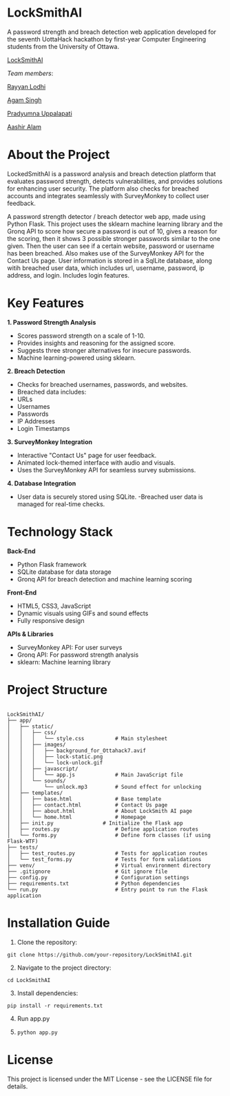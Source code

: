 # LockSmithAI


A password strength and breach detection web application developed for the seventh UottaHack hackathon by first-year Computer Engineering students from the University of Ottawa.

[LockSmithAI](https://locksmith-ai.onrender.com/)


*Team members*:

[Rayyan Lodhi](https://www.linkedin.com/in/rayyan-lodhi-002bab1a4/)

[Agam Singh](https://www.linkedin.com/in/agamsinghuottawa/)

[Pradyumna Uppalapati](https://www.linkedin.com/in/pradyumna0806/)

[Aashir Alam](https://www.linkedin.com/in/aashir-alam-465532222/)


# About the Project

LockedSmithAI is a password analysis and breach detection platform that evaluates password strength, detects vulnerabilities, and provides solutions for enhancing user security. The platform also checks for breached accounts and integrates seamlessly with SurveyMonkey to collect user feedback.

A password strength detector / breach detector web app, made using Python Flask. This project uses the sklearn machine learning library and the Gronq API to score how secure a password is out of 10, gives a reason for the scoring, then it shows 3 possible stronger passwords similar to the one given. Then the user can see if a certain website, password or username has been breached. Also makes use of the SurveyMonkey API for the Contact Us page. User information is stored in a SqlLite database, along witih breached user data, which includes url, username, password, ip address, and login. Includes login features.

# Key Features

**1. Password Strength Analysis**
- Scores password strength on a scale of 1-10.
- Provides insights and reasoning for the assigned score.
- Suggests three stronger alternatives for insecure passwords.
- Machine learning-powered using sklearn.
  
**2. Breach Detection**
- Checks for breached usernames, passwords, and websites.
- Breached data includes:
- URLs
- Usernames
- Passwords
- IP Addresses
- Login Timestamps
  
**3. SurveyMonkey Integration**
- Interactive "Contact Us" page for user feedback.
- Animated lock-themed interface with audio and visuals.
- Uses the SurveyMonkey API for seamless survey submissions.
  
**4. Database Integration**
- User data is securely stored using SQLite.
-Breached user data is managed for real-time checks.

# Technology Stack

**Back-End**
- Python Flask framework
- SQLite database for data storage
- Gronq API for breach detection and machine learning scoring
  
**Front-End**
- HTML5, CSS3, JavaScript
- Dynamic visuals using GIFs and sound effects
- Fully responsive design

**APIs & Libraries**
- SurveyMonkey API: For user surveys
- Gronq API: For password strength analysis
- sklearn: Machine learning library

# Project Structure
```

LockSmithAI/
├── app/
│   ├── static/
│   │   ├── css/
│   │   │   └── style.css          # Main stylesheet
│   │   ├── images/
│   │   │   ├── background_for_Ottahack7.avif
│   │   │   ├── lock-static.png
│   │   │   └── lock-unlock.gif
│   │   ├── javascript/
│   │   │   └── app.js             # Main JavaScript file
│   │   └── sounds/
│   │       └── unlock.mp3         # Sound effect for unlocking
│   ├── templates/
│   │   ├── base.html              # Base template
│   │   ├── contact.html           # Contact Us page
│   │   ├── about.html             # About LockSmith AI page
│   │   └── home.html              # Homepage
│   ├── init.py                # Initialize the Flask app
│   ├── routes.py                  # Define application routes
│   └── forms.py                   # Define form classes (if using Flask-WTF)
├── tests/
│   ├── test_routes.py             # Tests for application routes
│   └── test_forms.py              # Tests for form validations
├── venv/                          # Virtual environment directory
├── .gitignore                     # Git ignore file
├── config.py                      # Configuration settings
├── requirements.txt               # Python dependencies
└── run.py                         # Entry point to run the Flask application
```

# Installation Guide

1. Clone the repository:
```
git clone https://github.com/your-repository/LockSmithAI.git
```

2. Navigate to the project directory:
```
cd LockSmithAI 
```

3. Install dependencies:
```
pip install -r requirements.txt
```
4. Run app.py
5. ```
   python app.py
   ```
# License

This project is licensed under the MIT License - see the LICENSE file for details.
